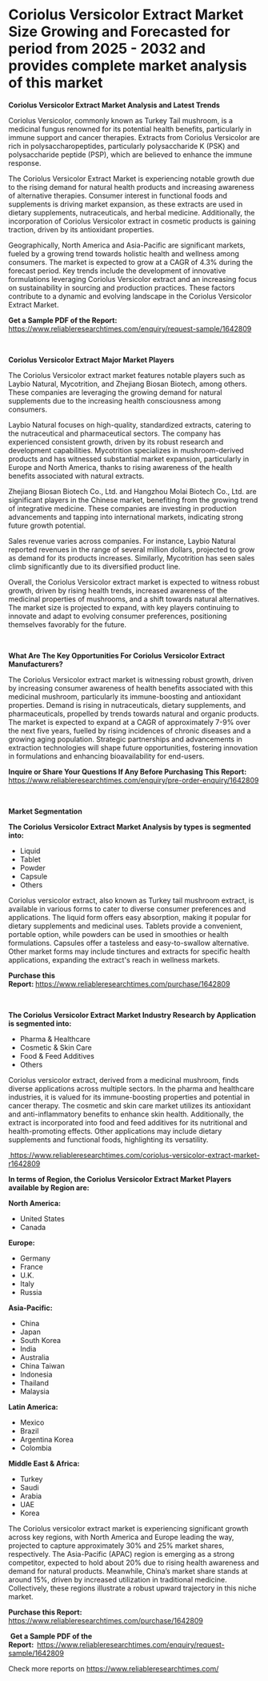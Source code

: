 <p><h1>Coriolus Versicolor Extract Market Size Growing and Forecasted for period from 2025 - 2032 and provides complete market analysis of this market</h1></p><p><strong>Coriolus Versicolor Extract Market Analysis and Latest Trends</strong></p>
<p><p>Coriolus Versicolor, commonly known as Turkey Tail mushroom, is a medicinal fungus renowned for its potential health benefits, particularly in immune support and cancer therapies. Extracts from Coriolus Versicolor are rich in polysaccharopeptides, particularly polysaccharide K (PSK) and polysaccharide peptide (PSP), which are believed to enhance the immune response.</p><p>The Coriolus Versicolor Extract Market is experiencing notable growth due to the rising demand for natural health products and increasing awareness of alternative therapies. Consumer interest in functional foods and supplements is driving market expansion, as these extracts are used in dietary supplements, nutraceuticals, and herbal medicine. Additionally, the incorporation of Coriolus Versicolor extract in cosmetic products is gaining traction, driven by its antioxidant properties.</p><p>Geographically, North America and Asia-Pacific are significant markets, fueled by a growing trend towards holistic health and wellness among consumers. The market is expected to grow at a CAGR of 4.3% during the forecast period. Key trends include the development of innovative formulations leveraging Coriolus Versicolor extract and an increasing focus on sustainability in sourcing and production practices. These factors contribute to a dynamic and evolving landscape in the Coriolus Versicolor Extract Market.</p></p>
<p><strong>Get a Sample PDF of the Report:&nbsp;</strong> <a href="https://www.reliableresearchtimes.com/enquiry/request-sample/1642809?utm_campaign=2222&utm_medium=2&utm_source=Github&utm_content=ia&utm_term=01042025&utm_id=coriolus-versicolor-extract">https://www.reliableresearchtimes.com/enquiry/request-sample/1642809</a></p>
<p>&nbsp;</p>
<p><strong>Coriolus Versicolor Extract Major Market Players</strong></p>
<p><p>The Coriolus Versicolor extract market features notable players such as Laybio Natural, Mycotrition, and Zhejiang Biosan Biotech, among others. These companies are leveraging the growing demand for natural supplements due to the increasing health consciousness among consumers.</p><p>Laybio Natural focuses on high-quality, standardized extracts, catering to the nutraceutical and pharmaceutical sectors. The company has experienced consistent growth, driven by its robust research and development capabilities. Mycotrition specializes in mushroom-derived products and has witnessed substantial market expansion, particularly in Europe and North America, thanks to rising awareness of the health benefits associated with natural extracts.</p><p>Zhejiang Biosan Biotech Co., Ltd. and Hangzhou Molai Biotech Co., Ltd. are significant players in the Chinese market, benefiting from the growing trend of integrative medicine. These companies are investing in production advancements and tapping into international markets, indicating strong future growth potential.</p><p>Sales revenue varies across companies. For instance, Laybio Natural reported revenues in the range of several million dollars, projected to grow as demand for its products increases. Similarly, Mycotrition has seen sales climb significantly due to its diversified product line.</p><p>Overall, the Coriolus Versicolor extract market is expected to witness robust growth, driven by rising health trends, increased awareness of the medicinal properties of mushrooms, and a shift towards natural alternatives. The market size is projected to expand, with key players continuing to innovate and adapt to evolving consumer preferences, positioning themselves favorably for the future.</p></p>
<p>&nbsp;</p>
<p><strong>What Are The Key Opportunities For Coriolus Versicolor Extract Manufacturers?</strong></p>
<p><p>The Coriolus Versicolor extract market is witnessing robust growth, driven by increasing consumer awareness of health benefits associated with this medicinal mushroom, particularly its immune-boosting and antioxidant properties. Demand is rising in nutraceuticals, dietary supplements, and pharmaceuticals, propelled by trends towards natural and organic products. The market is expected to expand at a CAGR of approximately 7-9% over the next five years, fuelled by rising incidences of chronic diseases and a growing aging population. Strategic partnerships and advancements in extraction technologies will shape future opportunities, fostering innovation in formulations and enhancing bioavailability for end-users.</p></p>
<p><strong>Inquire or Share Your Questions If Any Before Purchasing This Report:</strong> <a href="https://www.reliableresearchtimes.com/enquiry/pre-order-enquiry/1642809?utm_campaign=2222&utm_medium=2&utm_source=Github&utm_content=ia&utm_term=01042025&utm_id=coriolus-versicolor-extract">https://www.reliableresearchtimes.com/enquiry/pre-order-enquiry/1642809</a></p>
<p>&nbsp;</p>
<p><strong>Market Segmentation</strong></p>
<p><strong>The Coriolus Versicolor Extract Market Analysis by types is segmented into:</strong></p>
<p><ul><li>Liquid</li><li>Tablet</li><li>Powder</li><li>Capsule</li><li>Others</li></ul></p>
<p><p>Coriolus versicolor extract, also known as Turkey tail mushroom extract, is available in various forms to cater to diverse consumer preferences and applications. The liquid form offers easy absorption, making it popular for dietary supplements and medicinal uses. Tablets provide a convenient, portable option, while powders can be used in smoothies or health formulations. Capsules offer a tasteless and easy-to-swallow alternative. Other market forms may include tinctures and extracts for specific health applications, expanding the extract's reach in wellness markets.</p></p>
<p><strong>Purchase this Report:&nbsp;</strong><a href="https://www.reliableresearchtimes.com/purchase/1642809?utm_campaign=2222&utm_medium=2&utm_source=Github&utm_content=ia&utm_term=01042025&utm_id=coriolus-versicolor-extract">https://www.reliableresearchtimes.com/purchase/1642809</a></p>
<p>&nbsp;</p>
<p><strong>The Coriolus Versicolor Extract Market Industry Research by Application is segmented into:</strong></p>
<p><ul><li>Pharma & Healthcare</li><li>Cosmetic & Skin Care</li><li>Food & Feed Additives</li><li>Others</li></ul></p>
<p><p>Coriolus versicolor extract, derived from a medicinal mushroom, finds diverse applications across multiple sectors. In the pharma and healthcare industries, it is valued for its immune-boosting properties and potential in cancer therapy. The cosmetic and skin care market utilizes its antioxidant and anti-inflammatory benefits to enhance skin health. Additionally, the extract is incorporated into food and feed additives for its nutritional and health-promoting effects. Other applications may include dietary supplements and functional foods, highlighting its versatility.</p></p>
<p><a href="https://www.reliableresearchtimes.com/coriolus-versicolor-extract-market-r1642809?utm_campaign=2222&utm_medium=2&utm_source=Github&utm_content=ia&utm_term=01042025&utm_id=coriolus-versicolor-extract">&nbsp;https://www.reliableresearchtimes.com/coriolus-versicolor-extract-market-r1642809</a></p>
<p><strong>In terms of Region, the Coriolus Versicolor Extract Market Players available by Region are:</strong></p>
<p>
    <p> <strong> North America: </strong>
        <ul>
            <li>United States</li>
            <li>Canada</li>
        </ul>
        </p> 
    <p> <strong> Europe: </strong>
        <ul>
            <li>Germany</li>
            <li>France</li>
            <li>U.K.</li>
            <li>Italy</li>
            <li>Russia</li>
        </ul>
        </p> 
    <p> <strong> Asia-Pacific: </strong>
        <ul>
            <li>China</li>
            <li>Japan</li>
            <li>South Korea</li>
            <li>India</li>
            <li>Australia</li>
            <li>China Taiwan</li>
            <li>Indonesia</li>
            <li>Thailand</li>
            <li>Malaysia</li>
        </ul>
        </p> 
    <p> <strong> Latin America: </strong>
        <ul>
            <li>Mexico</li>
            <li>Brazil</li>
            <li>Argentina Korea</li>
            <li>Colombia</li>
        </ul>
        </p> 
    <p> <strong> Middle East & Africa: </strong>
        <ul>
            <li>Turkey</li>
            <li>Saudi</li>
            <li>Arabia</li>
            <li>UAE</li>
            <li>Korea</li>
        </ul>
    </p>
    </p>
<p><p>The Coriolus versicolor extract market is experiencing significant growth across key regions, with North America and Europe leading the way, projected to capture approximately 30% and 25% market shares, respectively. The Asia-Pacific (APAC) region is emerging as a strong competitor, expected to hold about 20% due to rising health awareness and demand for natural products. Meanwhile, China’s market share stands at around 15%, driven by increased utilization in traditional medicine. Collectively, these regions illustrate a robust upward trajectory in this niche market.</p></p>
<p><strong>Purchase this Report: </strong><a href="https://www.reliableresearchtimes.com/purchase/1642809?utm_campaign=2222&utm_medium=2&utm_source=Github&utm_content=ia&utm_term=01042025&utm_id=coriolus-versicolor-extract">https://www.reliableresearchtimes.com/purchase/1642809</a></p>
<p>&nbsp;<strong>Get a Sample PDF of the Report:&nbsp;&nbsp;</strong><a href="https://www.reliableresearchtimes.com/enquiry/request-sample/1642809?utm_campaign=2222&utm_medium=2&utm_source=Github&utm_content=ia&utm_term=01042025&utm_id=coriolus-versicolor-extract">https://www.reliableresearchtimes.com/enquiry/request-sample/1642809</a></p>
<p><strong></strong></p>
<p>Check more reports on <a href="https://www.reliableresearchtimes.com/?utm_campaign=2222&utm_medium=2&utm_source=Github&utm_content=ia&utm_term=01042025&utm_id=coriolus-versicolor-extract">https://www.reliableresearchtimes.com/</a></p>